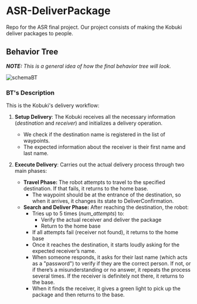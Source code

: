 # ASR-DeliverPackage
Repo for the ASR final project. Our project consists of making the Kobuki deliver packages to people.

## Behavior Tree
_**NOTE:** This is a general idea of how the final behavior tree will look._

![schemaBT](https://github.com/user-attachments/assets/4aff3e78-ae81-4dd2-96fe-426bb0ed0d31)

### BT's Description
This is the Kobuki's delivery workflow:
1) **Setup Delivery**: The Kobuki receives all the necessary information (_destination_ and _receiver_) and initializes a delivery operation.
   - We check if the destination name is registered in the list of waypoints.
   - The expected information about the receiver is their first name and last name.

2) **Execute Delivery**: Carries out the actual delivery process through two main phases:
   - **Travel Phase:** The robot attempts to travel to the specified destination. If that fails, it returns to the home base.
     - The waypoint should be at the entrance of the destination, so when it arrives, it changes its state to DeliverConfirmation.
   - **Search and Deliver Phase:** After reaching the destination, the robot:
     - Tries up to 5 times (_num_attempts_) to:
       - Verify the actual receiver and deliver the package
       - Return to the home base
     - If all attempts fail (receiver not found), it returns to the home base
     - Once it reaches the destination, it starts loudly asking for the expected receiver’s name.
     - When someone responds, it asks for their last name (which acts as a "password") to verify if they are the correct person. If not, or if there’s a misunderstanding or no answer, it repeats the process several times. If the receiver is definitely not there, it returns to the base.
     - When it finds the receiver, it gives a green light to pick up the package and then returns to the base.
